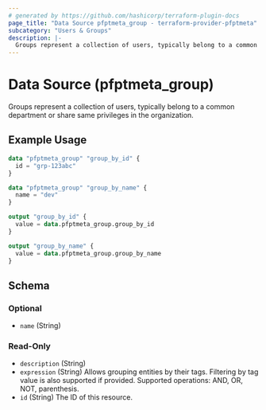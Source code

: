 ```yaml
---
# generated by https://github.com/hashicorp/terraform-plugin-docs
page_title: "Data Source pfptmeta_group - terraform-provider-pfptmeta"
subcategory: "Users & Groups"
description: |-
  Groups represent a collection of users, typically belong to a common department or share same privileges in the organization.
---
```


# Data Source (pfptmeta_group)

Groups represent a collection of users, typically belong to a common department or share same privileges in the organization.

## Example Usage

```terraform
data "pfptmeta_group" "group_by_id" {
  id = "grp-123abc"
}

data "pfptmeta_group" "group_by_name" {
  name = "dev"
}

output "group_by_id" {
  value = data.pfptmeta_group.group_by_id
}

output "group_by_name" {
  value = data.pfptmeta_group.group_by_name
}
```

<!-- schema generated by tfplugindocs -->
## Schema

### Optional

- `name` (String)

### Read-Only

- `description` (String)
- `expression` (String) Allows grouping entities by their tags. Filtering by tag value is also supported if provided. Supported operations: AND, OR, NOT, parenthesis.
- `id` (String) The ID of this resource.
